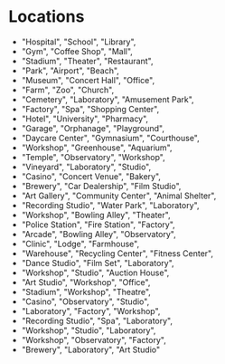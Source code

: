 # Locations
- "Hospital", "School", "Library",
- "Gym", "Coffee Shop", "Mall",
- "Stadium", "Theater", "Restaurant",
- "Park", "Airport", "Beach",
- "Museum", "Concert Hall", "Office",
- "Farm", "Zoo", "Church",
- "Cemetery", "Laboratory", "Amusement Park",
- "Factory", "Spa", "Shopping Center",
- "Hotel", "University", "Pharmacy",
- "Garage", "Orphanage", "Playground",
- "Daycare Center", "Gymnasium", "Courthouse",
- "Workshop", "Greenhouse", "Aquarium",
- "Temple", "Observatory", "Workshop",
- "Vineyard", "Laboratory", "Studio",
- "Casino", "Concert Venue", "Bakery",
- "Brewery", "Car Dealership", "Film Studio",
- "Art Gallery", "Community Center", "Animal Shelter",
- "Recording Studio", "Water Park", "Laboratory",
- "Workshop", "Bowling Alley", "Theater",
- "Police Station", "Fire Station", "Factory",
- "Arcade", "Bowling Alley", "Observatory",
- "Clinic", "Lodge", "Farmhouse",
- "Warehouse", "Recycling Center", "Fitness Center",
- "Dance Studio", "Film Set", "Laboratory",
- "Workshop", "Studio", "Auction House",
- "Art Studio", "Workshop", "Office",
- "Stadium", "Workshop", "Theatre",
- "Casino", "Observatory", "Studio",
- "Laboratory", "Factory", "Workshop",
- "Recording Studio", "Spa", "Laboratory",
- "Workshop", "Studio", "Laboratory",
- "Workshop", "Observatory", "Factory",
- "Brewery", "Laboratory", "Art Studio"